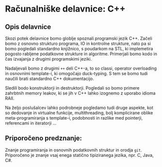 # Računalniške delavnice: C++

## Opis delavnice
Skozi potek delavnice bomo globlje spoznali programski jezik C++.  Začeli bomo z
osnovno strukturo programa, IO in kontrolne strukture, nato pa si bomo pogledali standardno
knjižnico, s poudarkom na STL, ki implemetira pogosto rabljene podatkovne
strukture in algoritme. Primerjali bomo kodo in čas izvajanja z drugimi
programskimi jeziki.

Nadaljevali bomo z drugimi `++` deli C++-a, to so classi, operator overloading
in osnovnimi template-i, ki omogočajo duck-typing. S tem se bomo tudi naučili
brati standardno C++ dokumentacijo.

Sledili bodo konstruktorji in destruktorji. Pogledali so bomo primere zahrbtnih
memory leakov, ki se jih v C++ lahko izognemo z uporabo idioma RAII.

Na željo poslušalcev lahko podrobneje pogledamo tudi druge aspekte, kot so
dedovanje in virtualne funkcije, multithreading, bolj komplicirane oblike
meta-programiranja s template-i, podobnosti in razlike med pointerji,
referencami in iteratorji ...

## Priporočeno predznanje:
Znanje programiranja in osnovnih podatkovnih struktur in orodja `git`. Priporočeno je znanje vsaj enega
statično tipiziranega jezika, npr. C, Java, C#.

<!---
vim: set spell spelllang=sl:
-->
